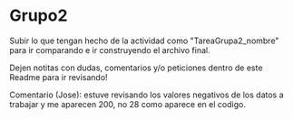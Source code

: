 # Grupo2

Subir lo que tengan hecho de la actividad como "TareaGrupa2_nombre" para ir comparando e ir construyendo el archivo final. 

Dejen notitas con dudas, comentarios y/o peticiones dentro de este Readme para ir revisando! 

Comentario (Jose): estuve revisando los valores negativos de los datos a trabajar y me aparecen 200, no 28 como aparece en el codigo.

